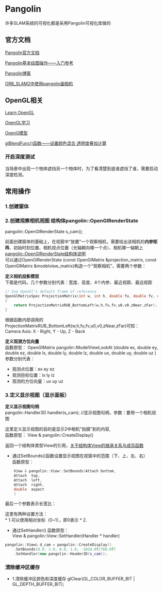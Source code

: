 # Pangolin  
许多SLAM系统的可视化都是采用Pangolin可视化库做的  

## 官方文档  

[Pangolin官方文档](http://docs.ros.org/en/fuerte/api/pangolin_wrapper/html/namespacepangolin.html)  

[Pangolin基本绘图操作——入门参考](https://www.cxyzjd.com/article/u011341856/107199600)    


[Pangolin博客](https://blog.csdn.net/weixin_43991178/article/details/105119610)  

[ORB_SLAM2中使用pangolin画相机](https://www.codenong.com/cs108921185/)

## OpenGL相关  

[Learn OpenGL](https://learnopengl-cn.github.io/01%20Getting%20started/08%20Coordinate%20Systems/)  

[OpenGL学习](https://www.cnblogs.com/Anita9002/p/4386472.html)  

[OpenG模型](https://github.com/tigert1998/skeletal-animation)



[glBlendFunc()函数——设置颜色混合 透明度叠加计算](http://blog.chinaunix.net/uid-20622737-id-2850251.html)  

### 开启深度测试  
当场景中出现一个物体遮挡另一个物体时，为了看清楚到底谁遮挡了谁，需要启动深度检测。


## 常用操作  

### 1.创建窗体  


### 2.创建观察相机视图  结构体pangolin::OpenGlRenderState


pangolin::OpenGlRenderState s_cam();

前面创建窗体的基础上，在视窗中“放置”一个观察相机，需要给出该相机的**内参矩阵**、初始时刻位置、相机视点位置（光轴朝向哪一个点）、相机哪一轴朝上  
[pangolin::OpenGlRenderState结构体说明](http://docs.ros.org/en/fuerte/api/pangolin_wrapper/html/structpangolin_1_1OpenGlRenderState.html)  
可以通过OpenGlRenderState (const OpenGlMatrix &projection_matrix, const OpenGlMatrix &modelview_matrix)构造一个“观察相机”，需要两个参数：  

**定义相机投影模型**   
下面是代码，几个参数分别代表：宽度、高度、4个内参、最近视距、最远视距
```cpp
// Use OpenGl's default frame of reference
OpenGlMatrixSpec ProjectionMatrix(int w, int h, double fu, double fv, double u0, double v0, double zNear, double zFar )
{
    return ProjectionMatrixRUB_BottomLeft(w,h,fu,fv,u0,v0,zNear,zFar);
}
```  
根据函数内部调用的ProjectionMatrixRUB_BottomLeft(w,h,fu,fv,u0,v0,zNear,zFar)可知：  
    Camera Axis:
    X - Right, Y - Up, Z - Back  

**定义观测方位向量**  
函数原型：
OpenGlMatrix pangolin::ModelViewLookAt	(double ex,
double 	ey,
double 	ez,
double 	lx,
double 	ly,
double 	lz,
double 	ux,
double 	uy,
double 	uz 
)	 
参数分别代表：
* 观测点位置：ex ey ez
* 观测目标位置：lx ly lz
* 观测的方位向量：ux uy uz  

### 3.定义显示视图（显示面板）  
**定义显示视图句柄**  
    pangolin::Handler3D handler(s_cam); //显示视图句柄，参数：要用一个相机视图

这里定义显示视图的目的是显示2中相机"拍摄"到的内容,  
函数原型：
    View & pangolin::CreateDisplay()  

返回一个结构体类型View的引用，[关于结构体View的继承关系与成员函数](http://docs.ros.org/en/fuerte/api/pangolin_wrapper/html/structpangolin_1_1View.html)  


* 通过SetBounds()函数设置显示视图在视窗中的范围（下、上、左、右）  
函数原型：
```cpp  
    View & pangolin::View::SetBounds(Attach bottom,
    Attach 	top,
    Attach 	left,
    Attach 	right,
    double 	aspect 
    )
```
最后一个参数表示长宽比：  

这里有两种设置方法：      
    * 1.可以使用相对坐标（0~1），即0表示
    * 2.  

* 通过SetHandler()
函数原型：  
    View & pangolin::View::SetHandler(Handler * handler)	

```cpp
pangolin::View& d_cam = pangolin::CreateDisplay()
    .SetBounds(0.0, 1.0, 0.0, 1.0, -1024.0f/768.0f)
    .SetHandler(new pangolin::Header3D(s_cam));
```


### 清除缓冲区缓存  

* 1.清除缓冲区颜色和深度缓存
    glClear(GL_COLOR_BUFFER_BIT | GL_DEPTH_BUFFER_BIT);  


